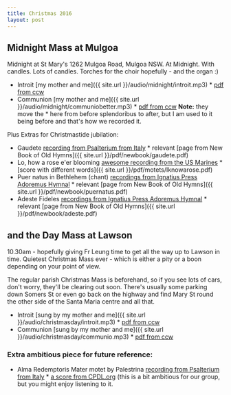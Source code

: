 ```yaml
---
title: Christmas 2016
layout: post
---
```


## Midnight Mass at Mulgoa

Midnight at St Mary's 1262 Mulgoa Road, Mulgoa NSW.  At Midnight.  With candles. Lots of candles. Torches for the choir hopefully - and the organ :)

* Introit [my mother and me]({{ site.url }}/audio/midnight/introit.mp3) * [pdf from ccw](http://www.ccwatershed.org/pdfs/dcef_int_christmas_midnight/download/)
* Communion [my mother and me]({{ site.url }}/audio/midnight/communiobetter.mp3) * [pdf from ccw](http://www.ccwatershed.org/pdfs/dcef_com_christmas_midnight/download/) **Note:** they move the * here from before splendoribus to after, but I am used to it being before and that's how we recorded it.

Plus Extras for Christmastide jubilation:

* Gaudete [recording from Psalterium from Italy](http://www.psalterium.it/mp3_lista_pubblica.asp) *  relevant [page from New Book of Old Hymns]({{ site.url }}/pdf/newbook/gaudete.pdf)
* Lo, how a rose e'er blooming [awesome recording from the US Marines](https://en.wikipedia.org/wiki/File:U.S._Army_Band_-_Lo_How_a_Rose.ogg) * [score with different words]({{ site.url }}/pdf/motets/Iknowarose.pdf)
* Puer natus in Bethlehem (chant)  [recordings from Ignatius Press Adoremus Hymnal](http://www.ignatius.com/promotions/adoremus-hymnal/downloadable-mp3s.htm) *  relevant [page from New Book of Old Hymns]({{ site.url }}/pdf/newbook/puernatus.pdf)
* Adeste Fideles  [recordings from Ignatius Press Adoremus Hymnal](http://www.ignatius.com/promotions/adoremus-hymnal/downloadable-mp3s.htm) *  relevant [page from New Book of Old Hymns]({{ site.url }}/pdf/newbook/adeste.pdf)




## and the Day Mass at Lawson

10.30am - hopefully giving Fr Leung time to get all the way up to Lawson in time.  Quietest Christmas Mass ever - which is either a pity or a boon depending on your point of view.

The regular parish Christmas Mass is beforehand, so if you see lots of cars, don't worry, they'll be clearing out soon.  There's usually some parking down Somers St or even go back on the highway and find Mary St round the other side of the Santa Maria centre and all that.

* Introit [sung by my mother and me]({{ site.url }}/audio/christmasday/introit.mp3) * [pdf from ccw](http://www.ccwatershed.org/pdfs/dcef_int_christmas_day/download/)
* Communion [sung by my mother and me]({{ site.url }}/audio/christmasday/communio.mp3) * [pdf from ccw](http://www.ccwatershed.org/pdfs/dcef_com_christmas_day/download/)


### Extra ambitious piece for future reference:

* Alma Redemptoris Mater motet by Palestrina [recording from Psalterium from Italy](http://www.psalterium.it/mp3_lista_pubblica.asp) * [a score from CPDL.org](http://www3.cpdl.org/wiki/images/6/6a/Palestrina_alma.pdf) (this is a bit ambitious for our group, but you might enjoy listening to it.
